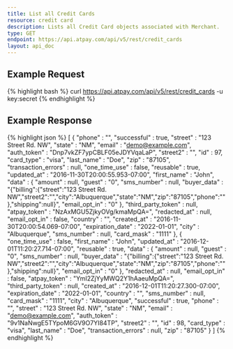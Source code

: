 ```yaml
---
title: List all Credit Cards
resource: credit card
description: Lists all Credit Card objects associated with Merchant.
type: GET
endpoint: https://api.atpay.com/api/v5/rest/credit_cards
layout: api_doc
---
```


## Example Request
{% highlight bash %}
 curl https://api.atpay.com/api/v5/rest/credit_cards -u key:secret
{% endhighlight %}

## Example Response
{% highlight json %}
[
   {
      "phone" : "",
      "successful" : true,
      "street" : "123 Street Rd. NW",
      "state" : "NM",
      "email" : "demo@example.com",
      "auth_token" : "Dnp7vkZF7ypCBLF05eJDYVqaLaP",
      "street2" : "",
      "id" : 97,
      "card_type" : "visa",
      "last_name" : "Doe",
      "zip" : "87105",
      "transaction_errors" : null,
      "one_time_use" : false,
      "reusable" : true,
      "updated_at" : "2016-11-30T20:00:55.953-07:00",
      "first_name" : "John",
      "data" : {
         "amount" : null,
         "guest" : "0",
         "sms_number" : null,
         "buyer_data" : "{\"billing\":{\"street\":\"123 Street Rd. NW\",\"street2\":\"\",\"city\":\"Albuquerque\",\"state\":\"NM\",\"zip\":\"87105\",\"phone\":\"\"},\"shipping\":null}",
         "email_opt_in" : "0"
      },
      "third_party_token" : null,
      "atpay_token" : "NzAxMGU5ZjkyOVg/kmaMpQA=",
      "redacted_at" : null,
      "email_opt_in" : false,
      "country" : "",
      "created_at" : "2016-11-30T20:00:54.069-07:00",
      "expiration_date" : "2022-01-01",
      "city" : "Albuquerque",
      "sms_number" : null,
      "card_mask" : "1111"
   },
   {
      "one_time_use" : false,
      "first_name" : "John",
      "updated_at" : "2016-12-01T11:20:27.714-07:00",
      "reusable" : true,
      "data" : {
         "amount" : null,
         "guest" : "0",
         "sms_number" : null,
         "buyer_data" : "{\"billing\":{\"street\":\"123 Street Rd. NW\",\"street2\":\"\",\"city\":\"Albuquerque\",\"state\":\"NM\",\"zip\":\"87105\",\"phone\":\"\"},\"shipping\":null}",
         "email_opt_in" : "0"
      },
      "redacted_at" : null,
      "email_opt_in" : false,
      "atpay_token" : "YmI2ZjYyMWQ2Y1hAaeuMpQA=",
      "third_party_token" : null,
      "created_at" : "2016-12-01T11:20:27.300-07:00",
      "expiration_date" : "2022-01-01",
      "country" : "",
      "sms_number" : null,
      "card_mask" : "1111",
      "city" : "Albuquerque",
      "successful" : true,
      "phone" : "",
      "street" : "123 Street Rd. NW",
      "state" : "NM",
      "email" : "demo@example.com",
      "auth_token" : "9v1NaNwgE5TYpoM6GV9O7YI84TP",
      "street2" : "",
      "id" : 98,
      "card_type" : "visa",
      "last_name" : "Doe",
      "transaction_errors" : null,
      "zip" : "87105"
   }
  ]
{% endhighlight %}
